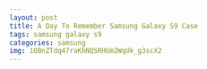 ```yaml
---
layout: post
title: A Day To Remember Samsung Galaxy S9 Case
tags: samsung galaxy s9
categories: samsung
img: 1OBnZTdq47raKhNQSRHUm2WqUk_g3scX2
---
```

